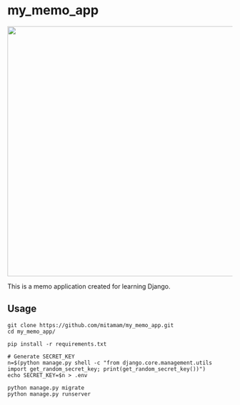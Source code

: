 # my_memo_app

<img src="https://github.com/mitamam/my_memo_app/assets/82627076/252ba3cc-4485-4340-9416-712397048d0b" width="560px">

This is a memo application created for learning Django.

## Usage
```shell
git clone https://github.com/mitamam/my_memo_app.git
cd my_memo_app/

pip install -r requirements.txt

# Generate SECRET_KEY
n=$(python manage.py shell -c "from django.core.management.utils import get_random_secret_key; print(get_random_secret_key())")
echo SECRET_KEY=$n > .env

python manage.py migrate
python manage.py runserver
```
